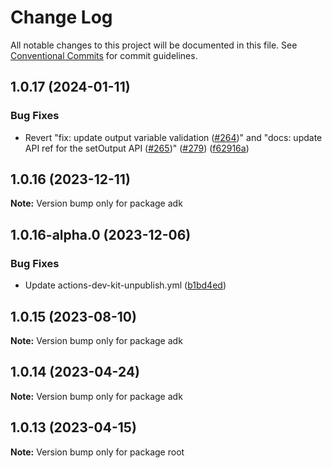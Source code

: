 # Change Log

All notable changes to this project will be documented in this file.
See [Conventional Commits](https://conventionalcommits.org) for commit guidelines.

## 1.0.17 (2024-01-11)


### Bug Fixes

* Revert "fix: update output variable validation ([#264](https://github.com/aws/actions-dev-kit/issues/264))" and "docs: update API ref for the setOutput API ([#265](https://github.com/aws/actions-dev-kit/issues/265))" ([#279](https://github.com/aws/actions-dev-kit/issues/279)) ([f62916a](https://github.com/aws/actions-dev-kit/commit/f62916a91c052b910de8406cc15e7ea124675191))





## 1.0.16 (2023-12-11)

**Note:** Version bump only for package adk





## 1.0.16-alpha.0 (2023-12-06)


### Bug Fixes

* Update actions-dev-kit-unpublish.yml ([b1bd4ed](https://github.com/aws/actions-dev-kit/commit/b1bd4edcc21939acd2ea79ec3eb1b51af6ccb9fb))





## 1.0.15 (2023-08-10)

**Note:** Version bump only for package adk





## 1.0.14 (2023-04-24)

**Note:** Version bump only for package adk





## 1.0.13 (2023-04-15)

**Note:** Version bump only for package root
